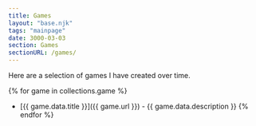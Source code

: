 ```yaml
---
title: Games
layout: "base.njk"
tags: "mainpage"
date: 3000-03-03
section: Games
sectionURL: /games/
---
```


Here are a selection of games I have created over time.

{% for game in collections.game %}
- [{{ game.data.title }}]({{ game.url }}) - {{ game.data.description }}
{% endfor %}